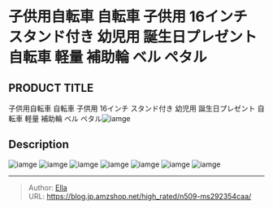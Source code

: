 # 子供用自転車 自転車 子供用 16インチ スタンド付き 幼児用 誕生日プレゼント 自転車 軽量 補助輪 ベル ペタル


## PRODUCT TITLE 

子供用自転車 自転車 子供用 16インチ スタンド付き 幼児用 誕生日プレゼント 自転車 軽量 補助輪 ベル ペタル![iamge](https://b2bfiles1.gigab2b.cn/image/wkseller/305/20221107_3e172661835778bb39db3f82995652d3.jpg)

## Description











![iamge](https://b2bfiles1.gigab2b.cn/image/wkseller/305/20221107_cc0ec0afca4441034a0bf1272965e031.jpg)
![iamge](https://b2bfiles1.gigab2b.cn/image/wkseller/305/20221107_b9d290f1b88fa97e615e3baed0b53a1c.jpg)
![iamge](https://b2bfiles1.gigab2b.cn/image/wkseller/305/20220518_a2fc5f82b51ce7e51b9cf3fb2b13aad5.jpg)
![iamge](https://b2bfiles1.gigab2b.cn/image/wkseller/305/20220518_f4cbdb11f394223cc1dc927ec05d6da9.jpg)
![iamge](https://b2bfiles1.gigab2b.cn/image/wkseller/305/20220523_9b988523ecf5d50524f312c13478351e.jpg)
![iamge](https://b2bfiles1.gigab2b.cn/image/wkseller/305/20220523_40a0ff3bd1c96ed9d60cfc7270e1a126.jpg)
![iamge](https://b2bfiles1.gigab2b.cn/image/wkseller/305/20220523_e62212099d6617f0a65e0ca0ec8fadf3.jpg)


---

> Author: [Ella](https://blog.jp.amzshop.net/)  
> URL: https://blog.jp.amzshop.net/high_rated/n509-ms292354caa/  

